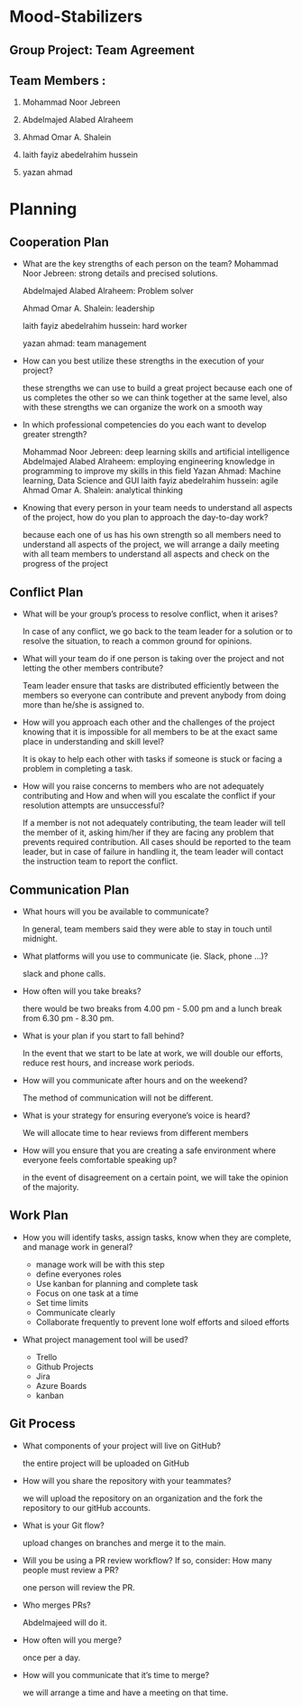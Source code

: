 # Mood-Stabilizers

## Group Project: Team Agreement

## Team Members :
1. Mohammad Noor Jebreen

2. Abdelmajed Alabed Alraheem

3. Ahmad Omar A. Shalein

4. laith fayiz abedelrahim hussein

5. yazan ahmad

# Planning

## Cooperation Plan


- What are the key strengths of each person on the team?
    Mohammad Noor Jebreen: strong details and precised solutions. 

    Abdelmajed Alabed Alraheem: Problem solver

    Ahmad Omar A. Shalein: leadership 

    laith fayiz abedelrahim hussein: hard worker

    yazan ahmad: team management 


- How can you best utilize these strengths in the execution of your project?
  
    these strengths we can use  to build a great project because each one of us completes the other  so we can think together at the same level, also with these strengths we can organize the work on a smooth way

- In which professional competencies do you each want to develop greater strength?
  
    Mohammad Noor Jebreen: deep learning skills and artificial intelligence
    Abdelmajed Alabed Alraheem: employing engineering knowledge in programming to improve my skills in this field
    Yazan Ahmad: Machine learning, Data Science and GUI
    laith fayiz abedelrahim hussein: agile 
    Ahmad Omar A. Shalein: analytical thinking

- Knowing that every person in your team needs to understand all aspects of the project, how do you plan to approach the day-to-day work?
  
    because each one of us has his own strength so all members need to understand all aspects of the project, we will arrange a daily meeting with all team members to understand all aspects and check on the progress of the project


## Conflict Plan

- What will be your group’s process to resolve conflict, when it arises?
  
    In case of any conflict, we go back to the team leader for a solution or to resolve the situation, to reach a common ground for opinions.

- What will your team do if one person is taking over the project and not letting the other members 
contribute?

    Team leader ensure that tasks are distributed efficiently between the members so everyone can contribute and prevent anybody from doing more than he/she is assigned to.

- How will you approach each other and the challenges of the project knowing that it is impossible for all members to be at the exact same place in understanding and skill level?
  
    It is okay to help each other with tasks if someone is stuck or facing a problem in completing a task.

- How will you raise concerns to members who are not adequately contributing and How and when will you escalate the conflict if your resolution attempts are unsuccessful?
  
    If a member is not not adequately contributing, the team leader will tell the member of it, asking him/her if they are facing any problem that prevents required contribution. All cases should be reported to the team leader, but in case of failure in handling it, the team leader will contact the instruction team to report the conflict.

## Communication Plan


- What hours will you be available to communicate?
  
    In general, team members said they were able to stay in touch until midnight.
- What platforms will you use to communicate (ie. Slack, phone …)?
  
    slack and phone calls.

- How often will you take breaks?
  
    there would be two breaks from 4.00 pm - 5.00 pm and a lunch break from 6.30 pm - 8.30 pm.

- What is your plan if you start to fall behind?
  
    In the event that we start to be late at work, we will double our efforts, reduce rest hours, and increase work periods.

- How will you communicate after hours and on the weekend?
  
    The method of communication will not be different.

- What is your strategy for ensuring everyone’s voice is heard?
  
    We will allocate time to hear reviews from different members

- How will you ensure that you are creating a safe environment where everyone feels comfortable speaking up?
  
    in the event of disagreement on a certain point, we will take the opinion of the majority.


## Work Plan
- How you will identify tasks, assign tasks, know when they are complete, and manage work in general?
  
    - manage work will be with this step
    - define everyones roles
    - Use kanban for planning and complete task
    - Focus on one task at a time
    - Set time limits
    - Communicate clearly
    - Collaborate frequently to prevent lone wolf       efforts and siloed efforts
- What project management tool will be used?
  
    - Trello
    - Github Projects
    - Jira
    - Azure Boards
    - kanban
## Git Process

- What components of your project will live on GitHub?
  
    the entire project will be uploaded on GitHub

- How will you share the repository with your teammates?
  
    we will upload the repository on an organization and the  fork the repository to our gitHub accounts.

- What is your Git flow?
  
    upload changes on branches and merge it to the main.

- Will you be using a PR review workflow? If so, consider:
How many people must review a PR?

    one person will review the PR.

- Who merges PRs?
  
    Abdelmajeed will do it.

- How often will you merge?
  
    once per a day.

- How will you communicate that it’s time to merge?
  
    we will arrange a time and have a meeting on that time.








